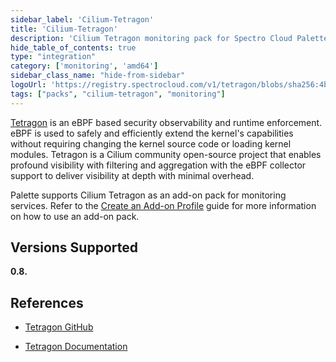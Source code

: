 ```yaml
---
sidebar_label: 'Cilium-Tetragon'
title: 'Cilium-Tetragon'
description: 'Cilium Tetragon monitoring pack for Spectro Cloud Palette'
hide_table_of_contents: true
type: "integration"
category: ['monitoring', 'amd64']
sidebar_class_name: "hide-from-sidebar"
logoUrl: 'https://registry.spectrocloud.com/v1/tetragon/blobs/sha256:4b14874658de77afc1c966119c156f5a0c28477debc7cb1276f9e1fb63ba9cae?type=image/png'
tags: ["packs", "cilium-tetragon", "monitoring"]
---
```



[Tetragon](https://github.com/cilium/tetragon) is an eBPF based security observability and runtime enforcement. eBPF is used to safely and efficiently extend the kernel's capabilities without requiring changing the kernel source code or loading kernel modules. Tetragon is a Cilium community open-source project that enables profound visibility with filtering and aggregation with the eBPF collector support to deliver visibility at depth with minimal overhead.

Palette supports Cilium Tetragon as an add-on pack for monitoring services. Refer to the [Create an Add-on Profile](../profiles/cluster-profiles/create-cluster-profiles/create-addon-profile/create-addon-profile.md) guide for more information on how to use an add-on pack.


## Versions Supported

<Tabs queryString="versions">

<TabItem label="0.8.x" value="0.8.x">

**0.8.**

</TabItem>

</Tabs>



## References

- [Tetragon GitHub](https://github.com/cilium/tetragon)


- [Tetragon Documentation](https://tetragon.cilium.io/docs)
